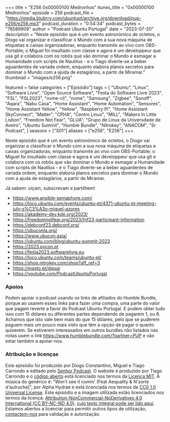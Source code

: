 +++
title = "E256 0x00000100 Medronhos"
itunes_title = "0x00000100 Medronhos"
episode = 256
podcast_file = "https://media.blubrry.com/ubuntupt/archive.org/download/pup-e256/e256.mp3"
podcast_duration = "0:54:34"
podcast_bytes = "78589909"
author = "Podcast Ubuntu Portugal"
date = "2023-07-20"
description = "Neste episódio que é um evento astronómico de octetos, o Diogo vai organizar e classificar o Mundo com a sua nova máquina de etiquetas e caixas organizadoras, enquanto transmite ao vivo com OBS-Portable; o Miguel foi insultado com classe e agora é um développeur que usa git e colabora com os robôs que vão dominar o Mundo e esmagar a Humanidade com scripts de Nautilus - e o Tiago diverte-se a beber aguardentes de variada ordem, enquanto elabora planos secretos para dominar o Mundo com a ajuda de estagiários, a partir de Miramar."
thumbnail = "images/e256.png"

featured = false
categories = ["Episódio"]
tags = [
  "Ubuntu",
  "Linux",
  "Software Livre",
  "Open Source Software",
  "Festa do Software Livre 2023",
  "FSL",
  "FSL2023",
  "nvme-cli",
  "nvme",
  "Samsung",
  "Zigbee",
  "Sonoff",
  "Aqara",
  "Nabu Casa",
  "Home Assistant",
  "Home Automation",
  "Sensores",
  "Home Assistant Yellow",
  "Yellow",
  "Raspberry Pi",
  "Home Assistant SkyConnect",
  "Matter",
  "CPHA",
  "Centro Linux",
  "MILL",
  "Makers In Little Lisbon",
  "Freedom Not Fear",
  "GLUA",
  "Grupo de Linux da Universdade de Aveiro",
  "Ubuntu Summit",
  "Humble Bundle",
  "Nitrokey",
  "ANACOM",
  "Sr Podcast",
]
seasons = ["S01"]
aliases = ["e256", "E256"]
+++

Neste episódio que é um evento astronómico de octetos, o Diogo vai organizar e classificar o Mundo com a sua nova máquina de etiquetas e caixas organizadoras, enquanto transmite ao vivo com OBS-Portable; o Miguel foi insultado com classe e agora é um développeur que usa git e colabora com os robôs que vão dominar o Mundo e esmagar a Humanidade com scripts de Nautilus - e o Tiago diverte-se a beber aguardentes de variada ordem, enquanto elabora planos secretos para dominar o Mundo com a ajuda de estagiários, a partir de Miramar.

Já sabem: oiçam, subscrevam e partilhem!

* https://www.ansible-semaphore.com/
* https://loco.ubuntu.com/events/ubuntu-pt/4371-ubuntu-pt-meeting-july-s%C3%A3o-miguel-azores
* https://akademy-dev.kde.org/2023/
* https://freedomnotfear.org/2023/fnf23-participant-information
* https://debconf23.debconf.org/
* https://ubuconla.org/
* https://www.ubucon.asia/
* https://ubuntu.com/blog/ubuntu-summit-2023
* https://2023.pycon.pt
* https://festa2023.softwarelivre.eu
* https://loco.ubuntu.com/teams/ubuntu-pt/
* https://shop.nitrokey.com/shop?aff_ref=3
* https://masto.pt/@pup
* https://youtube.com/PodcastUbuntuPortugal


### Apoios
Podem apoiar o podcast usando os links de afiliados do Humble Bundle, porque ao usarem esses links para fazer uma compra, uma parte do valor que pagam reverte a favor do Podcast Ubuntu Portugal.
E podem obter tudo isso com 15 dólares ou diferentes partes dependendo de pagarem 1, ou 8.
Achamos que isto vale bem mais do que 15 dólares, pelo que se puderem paguem mais um pouco mais visto que têm a opção de pagar o quanto quiserem.
Se estiverem interessados em outros bundles não listados nas notas usem o link https://www.humblebundle.com/?partner=PUP e vão estar também a apoiar-nos.

### Atribuição e licenças
Este episódio foi produzido por Diogo Constantino, Miguel e Tiago Carrondo e editado pelo [Senhor Podcast](https://senhorpodcast.pt/).
O website é produzido por Tiago Carrondo e o [código aberto](https://gitlab.com/podcastubuntuportugal/website) está licenciado nos termos da [Licença MIT](https://gitlab.com/podcastubuntuportugal/website/main/LICENSE).
A música do genérico é: "Won't see it comin' (Feat Aequality & N'sorte d'autruche)", por Alpha Hydrae e está licenciada nos termos da [CC0 1.0 Universal License](https://creativecommons.org/publicdomain/zero/1.0/).
Este episódio e a imagem utilizada estão licenciados nos termos da licença: [Attribution-NonCommercial-NoDerivatives 4.0 International (CC BY-NC-ND 4.0)](https://creativecommons.org/licenses/by-nc-nd/4.0/), [cujo texto integral pode ser lido aqui](https://creativecommons.org/licenses/by-nc-nd/4.0/legalcode). Estamos abertos a licenciar para permitir outros tipos de utilização, [contactem-nos](https://podcastubuntuportugal.org/contactos) para validação e autorização.

